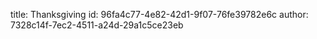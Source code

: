 title: Thanksgiving
id: 96fa4c77-4e82-42d1-9f07-76fe39782e6c
author: 7328c14f-7ec2-4511-a24d-29a1c5ce23eb
